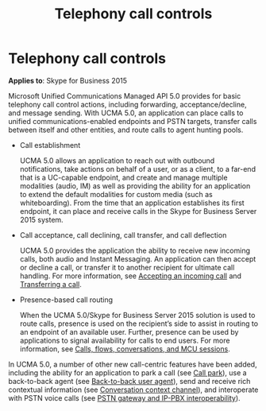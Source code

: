 ﻿---
title: Telephony call controls
TOCTitle: Telephony call controls
ms:assetid: 692373af-0f58-4dc9-8f60-da4557106ae5
ms:mtpsurl: https://msdn.microsoft.com/en-us/library/Dn465956(v=office.16)
ms:contentKeyID: 65239836
ms.date: 07/27/2015
mtps_version: v=office.16
---

# Telephony call controls


**Applies to**: Skype for Business 2015

Microsoft Unified Communications Managed API 5.0 provides for basic telephony call control actions, including forwarding, acceptance/decline, and message sending. With UCMA 5.0, an application can place calls to unified communications-enabled endpoints and PSTN targets, transfer calls between itself and other entities, and route calls to agent hunting pools.

  - Call establishment
    
    UCMA 5.0 allows an application to reach out with outbound notifications, take actions on behalf of a user, or as a client, to a far-end that is a UC-capable endpoint, and create and manage multiple modalities (audio, IM) as well as providing the ability for an application to extend the default modalities for custom media (such as whiteboarding). From the time that an application establishes its first endpoint, it can place and receive calls in the Skype for Business Server 2015 system.

  - Call acceptance, call declining, call transfer, and call deflection
    
    UCMA 5.0 provides the application the ability to receive new incoming calls, both audio and Instant Messaging. An application can then accept or decline a call, or transfer it to another recipient for ultimate call handling. For more information, see [Accepting an incoming call](accepting-an-incoming-call.md) and [Transferring a call](transferring-a-call.md).

  - Presence-based call routing
    
    When the UCMA 5.0/Skype for Business Server 2015 solution is used to route calls, presence is used on the recipient’s side to assist in routing to an endpoint of an available user. Further, presence can be used by applications to signal availability for calls to end users. For more information, see [Calls, flows, conversations, and MCU sessions](calls-flows-conversations-and-mcu-sessions.md).

In UCMA 5.0, a number of other new call-centric features have been added, including the ability for an application to park a call (see [Call park](call-park.md)), use a back-to-back agent (see [Back-to-back user agent](back-to-back-user-agent.md)), send and receive rich contextual information (see [Conversation context channel](conversation-context-channel.md)), and interoperate with PSTN voice calls (see [PSTN gateway and IP-PBX interoperability](pstn-gateway-and-ip-pbx-interoperability.md)).

